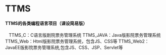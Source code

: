 # TTMS
#### TTMS的各类编程语言项目（课设简易版）
    TTMS_C：C语言版剧院票务管理系统
    TTMS_JAVA：Java版影院票务管理系统
    TTMS_Web：Html版影院票务管理系统，包含JS、CSS等
    TTMS_Web2：JavaEE版影院票务管理系统,包含JS、CSS、JSP、Servlet等

